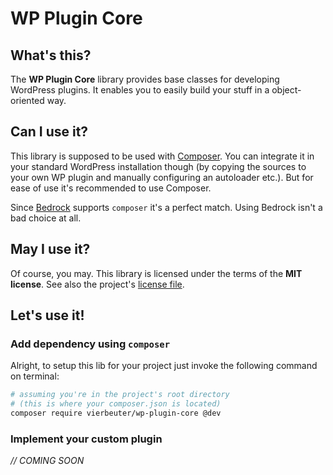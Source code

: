 # WP Plugin Core

## What's this?

The **WP Plugin Core** library provides base classes for developing WordPress plugins. It enables you to easily build your stuff in a object-oriented way.

## Can I use it?

This library is supposed to be used with [Composer](https://getcomposer.org/). You can integrate it in your standard WordPress installation though (by copying the sources to your own WP plugin and manually configuring an autoloader etc.). But for ease of use it's recommended to use Composer.

Since [Bedrock](https://roots.io/bedrock/) supports `composer` it's a perfect match. Using Bedrock isn't a bad choice at all.

## May I use it?

Of course, you may. This library is licensed under the terms of the **MIT license**. See also the project's [license file](./LICENSE).

## Let's use it!

### Add dependency using `composer`

Alright, to setup this lib for your project just invoke the following command on terminal:

```bash
# assuming you're in the project's root directory
# (this is where your composer.json is located)
composer require vierbeuter/wp-plugin-core @dev
```

### Implement your custom plugin

*//	COMING SOON*
